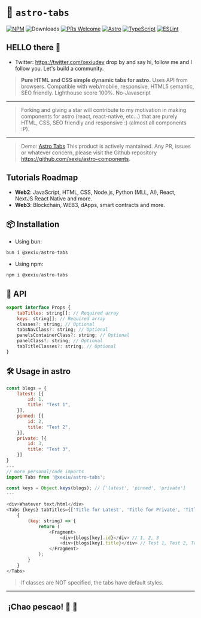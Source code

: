 # 🚀 `astro-tabs`

[![NPM](https://img.shields.io/npm/v/@xexiu/astro-tabs)](https://www.npmjs.com/package/@xexiu/astro-tabs)
![Downloads](https://img.shields.io/npm/dt/@xexiu/astro-tabs.svg)
[![PRs Welcome](https://img.shields.io/badge/PRs-welcome-brightgreen.svg)](https://github.com/xexiu/astro-components/pulls)
[![Astro](https://img.shields.io/badge/Astro-333333.svg?logo=astro)](https://astro.build)
[![TypeScript](https://img.shields.io/badge/TypeScript-333333.svg?logo=typescript)](http://www.typescriptlang.org/)
[![ESLint](https://img.shields.io/badge/ESLint-3A33D1?logo=eslint)](https://eslint.org)

## HELLO there 👋

- Twitter: <https://twitter.com/xexiudev> drop by and say hi, follow me and I follow you. Let's build a community.

> **Pure HTML and CSS simple dynamic tabs for astro.** Uses API from browsers. Compatible with web/mobile, responsive, HTML5 semantic, SEO friendly. Lighthouse score 100%. No-Javascript
---
> Forking and giving a star will contribute to my motivation in making components for astro (react, react-native, etc...) that are purely HTML, CSS, SEO friendly and responsive :) (almost all components :P).
---

> Demo: [Astro Tabs](https://xexiu.dev/demos/astro/tabs)
> This product is actively mantained. Any PR, issues or whatever concern, please visit the Github repository <https://github.com/xexiu/astro-components>.

## Tutorials Roadmap

- **Web2**: JavaScript, HTML, CSS, Node.js, Python (MLL, AI), React, NextJS React Native and more.
- **Web3**: Blockchain, WEB3, dApps, smart contracts and more.

## 📦 Installation

- Using bun:

``` javascript
bun i @xexiu/astro-tabs
```

- Using npm:

```javascript
npm i @xexiu/astro-tabs
```

## 🔁 API

```javascript
export interface Props {
    tabTitles: string[]; // Required array
    keys: string[]; // Required array
    classes?: string; // Optional
    tabsNavClass?: string; // Optional
    panelsContainerClass?: string; // Optional
    panelClass?: string; // Optional
    tabTitleClasses?: string; // Optional
}
```

## 🛠 Usage in astro

```javascript
const blogs = {
    latest: [{
        id: 1,
        title: "Test 1",
    }],
    pinned: [{
        id: 2,
        title: "Test 2",
    }],
    private: [{
        id: 3,
        title: "Test 3",
    }]
}
---
// more personal/code imports
import Tabs from '@xexiu/astro-tabs';

const keys = Object.keys(blogs); // ['latest', 'pinned', 'private']
---

<div>Whatever text/html</div>
<Tabs {keys} tabTitles={['Title for Latest', 'Title for Private', 'Title for Pinned']}>
    {
        (key: string) => {
            return (
                <Fragment>
                    <div>{blogs[key].id}</div> // 1, 2, 3
                    <div>{blogs[key].title}</div> // Test 1, Test 2, Test 3
                </Fragment>
            );
        }
    }
</Tabs>
```

> If classes are NOT specified, the tabs have default styles.
---

##  ¡Chao pescao! 👋 🐠
